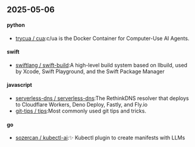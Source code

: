 ## 2025-05-06
#### python
* [trycua / cua](https://github.com/trycua/cua):c/ua is the Docker Container for Computer-Use AI Agents.
#### swift
* [swiftlang / swift-build](https://github.com/swiftlang/swift-build):A high-level build system based on llbuild, used by Xcode, Swift Playground, and the Swift Package Manager
#### javascript
* [serverless-dns / serverless-dns](https://github.com/serverless-dns/serverless-dns):The RethinkDNS resolver that deploys to Cloudflare Workers, Deno Deploy, Fastly, and Fly.io
* [git-tips / tips](https://github.com/git-tips/tips):Most commonly used git tips and tricks.
#### go
* [sozercan / kubectl-ai](https://github.com/sozercan/kubectl-ai):✨ Kubectl plugin to create manifests with LLMs
